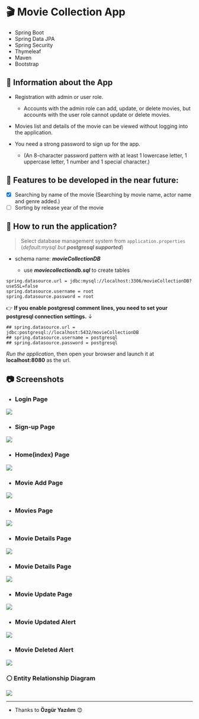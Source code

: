 # :clapper: Movie Collection App  

- Spring Boot
- Spring Data JPA
- Spring Security
- Thymeleaf
- Maven
- Bootstrap 

## :thought_balloon: **Information about the App**

+ Registration with admin or user role.

    + Accounts with the admin role can add, update, or delete movies, but accounts with the user role cannot update or delete movies.

+ Movies list and details of the movie can be viewed without logging into the application.

+ You need a strong password to sign up for the app. 
    + (An 8-character password pattern with at least 1 lowercase letter, 1 uppercase letter, 1 number and 1 special character.)

## :dart: **Features to be developed in the near future:** 

- [X] Searching by name of the movie (Searching by movie name, actor name and genre added.)
- [ ] Sorting by release year of the movie

## :dash: **How to run the application?**

>  Select database management system from `application.properties` (*default:mysql but **postgresql supported***)
+ schema name: ***movieCollectionDB***

    + use ***moviecollectiondb.sql*** to create tables 

```properties
spring.datasource.url = jdbc:mysql://localhost:3306/movieCollectionDB?useSSL=false
spring.datasource.username = root
spring.datasource.password = root
```

:point_right: **If you enable postgresql comment lines, you need to set your postgresql connection settings.** &darr;
```properties
## spring.datasource.url = jdbc:postgresql://localhost:5432/movieCollectionDB
## spring.datasource.username = postgresql
## spring.datasource.password = postgresql
```

_Run the application_, then open your browser and launch it at **localhost:8080** as the url.


## :camera: **Screenshots** 
- ### **Login Page**
![](https://i.hizliresim.com/gz7f5tr.png) 
- ### **Sign-up Page** 
![](https://i.hizliresim.com/8vwzox2.png)  
- ### **Home(index) Page**
![](https://i.hizliresim.com/lhj8u8q.png)  
- ### **Movie Add Page**
![](https://i.hizliresim.com/cn5zsll.png)  
- ### **Movies Page**
![](https://i.hizliresim.com/8lnki49.png)  
- ### **Movie Details Page**
![](https://i.hizliresim.com/oo2fqhh.png) 
- ### **Movie Details Page** 
![](https://i.hizliresim.com/i1x2znl.png) 
- ### **Movie Update Page** 
![](https://i.hizliresim.com/71tfuf2.png)  
- ### **Movie Updated Alert**
![](https://i.hizliresim.com/brmsxa5.png)  
- ### **Movie Deleted Alert**
![](https://i.hizliresim.com/2k0b6eo.png) 

### :white_circle: **Entity Relationship Diagram**

![](https://i.hizliresim.com/kwq4tmq.jpg)

<hr>

- Thanks to **Özgür Yazılım** :blush:
